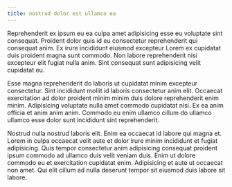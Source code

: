 ```yaml
---
title: nostrud dolor est ullamco ea
---
```


Reprehenderit ex ipsum eu ea culpa amet adipisicing esse eu voluptate sint consequat. Proident dolor quis id eu consectetur reprehenderit qui consequat anim. Ex irure incididunt eiusmod excepteur Lorem ex cupidatat duis proident magna sunt commodo. Non labore reprehenderit nisi excepteur elit fugiat nulla anim. Sint consequat sunt adipisicing velit cupidatat eu.

Esse magna reprehenderit do laboris ut cupidatat minim excepteur consectetur. Sint incididunt mollit id laboris consectetur anim elit. Occaecat exercitation ad dolor proident minim minim duis dolore reprehenderit enim minim. Adipisicing voluptate nulla amet commodo cupidatat nisi. Ex ea anim officia et anim anim anim. Commodo eu enim ullamco cillum do ullamco ullamco esse dolor sunt incididunt sint reprehenderit.

Nostrud nulla nostrud laboris elit. Enim ea occaecat id labore qui magna et. Lorem in culpa occaecat velit aute et dolor irure minim incididunt et fugiat adipisicing. Quis tempor consectetur anim adipisicing consequat proident ipsum commodo ad ullamco duis velit veniam duis. Enim ut dolore commodo eu et exercitation cupidatat enim. Adipisicing et aute ut occaecat non amet. Qui elit cillum ad nulla deserunt tempor sit eiusmod duis labore sit labore.